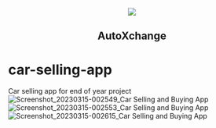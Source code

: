 <p align="center">
  <img src="https://github.com/omk88/car-selling-app/assets/46501575/5b3d0ab1-4109-46bd-8bda-bc4dfd4d9dad">
</p>

<h2 align="center" >
  <b>AutoXchange</b>
</h2>




# car-selling-app
Car selling app for end of year project
![Screenshot_20230315-002549_Car Selling and Buying App](https://user-images.githubusercontent.com/46501575/225172063-935360ca-09e7-42c6-8f97-c26a91145799.jpg)
![Screenshot_20230315-002553_Car Selling and Buying App](https://user-images.githubusercontent.com/46501575/225172083-2589c833-23bb-4e02-8be1-2bfbe30682d2.jpg)
![Screenshot_20230315-002615_Car Selling and Buying App](https://user-images.githubusercontent.com/46501575/225172089-cab6872d-3f4c-4641-b616-6ab5f0df4267.jpg)


